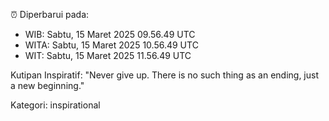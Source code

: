⏰ Diperbarui pada:
- WIB: Sabtu, 15 Maret 2025 09.56.49 UTC
- WITA: Sabtu, 15 Maret 2025 10.56.49 UTC
- WIT: Sabtu, 15 Maret 2025 11.56.49 UTC

Kutipan Inspiratif:
"Never give up. There is no such thing as an ending, just a new beginning."


Kategori: inspirational


